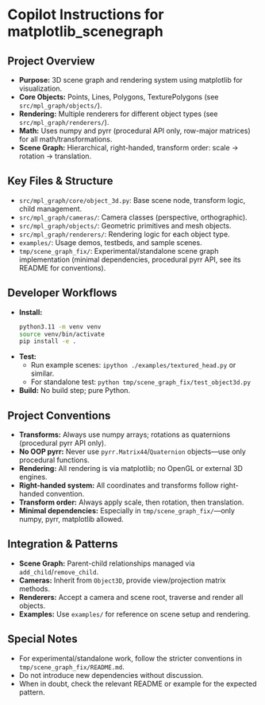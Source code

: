 # Copilot Instructions for matplotlib_scenegraph

## Project Overview
- **Purpose:** 3D scene graph and rendering system using matplotlib for visualization.
- **Core Objects:** Points, Lines, Polygons, TexturePolygons (see `src/mpl_graph/objects/`).
- **Rendering:** Multiple renderers for different object types (see `src/mpl_graph/renderers/`).
- **Math:** Uses numpy and pyrr (procedural API only, row-major matrices) for all math/transformations.
- **Scene Graph:** Hierarchical, right-handed, transform order: scale → rotation → translation.

## Key Files & Structure
- `src/mpl_graph/core/object_3d.py`: Base scene node, transform logic, child management.
- `src/mpl_graph/cameras/`: Camera classes (perspective, orthographic).
- `src/mpl_graph/objects/`: Geometric primitives and mesh objects.
- `src/mpl_graph/renderers/`: Rendering logic for each object type.
- `examples/`: Usage demos, testbeds, and sample scenes.
- `tmp/scene_graph_fix/`: Experimental/standalone scene graph implementation (minimal dependencies, procedural pyrr API, see its README for conventions).

## Developer Workflows
- **Install:**
  ```bash
  python3.11 -m venv venv
  source venv/bin/activate
  pip install -e .
  ```
- **Test:**
  - Run example scenes: `ipython ./examples/textured_head.py` or similar.
  - For standalone test: `python tmp/scene_graph_fix/test_object3d.py`
- **Build:** No build step; pure Python.

## Project Conventions
- **Transforms:** Always use numpy arrays; rotations as quaternions (procedural pyrr API only).
- **No OOP pyrr:** Never use `pyrr.Matrix44`/`Quaternion` objects—use only procedural functions.
- **Rendering:** All rendering is via matplotlib; no OpenGL or external 3D engines.
- **Right-handed system:** All coordinates and transforms follow right-handed convention.
- **Transform order:** Always apply scale, then rotation, then translation.
- **Minimal dependencies:** Especially in `tmp/scene_graph_fix/`—only numpy, pyrr, matplotlib allowed.

## Integration & Patterns
- **Scene Graph:** Parent-child relationships managed via `add_child`/`remove_child`.
- **Cameras:** Inherit from `Object3D`, provide view/projection matrix methods.
- **Renderers:** Accept a camera and scene root, traverse and render all objects.
- **Examples:** Use `examples/` for reference on scene setup and rendering.

## Special Notes
- For experimental/standalone work, follow the stricter conventions in `tmp/scene_graph_fix/README.md`.
- Do not introduce new dependencies without discussion.
- When in doubt, check the relevant README or example for the expected pattern.
